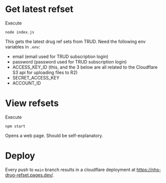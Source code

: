 # Get latest refset

Execute

```
node index.js
```

This gets the latest drug ref sets from TRUD. Need the following env variables in `.env`:

- email (email used for TRUD subscription login)
- password (password used for TRUD subscription login)
- ACCESS_KEY_ID (this, and the 3 below are all related to the Cloudflare S3 api for uploading files to R2)
- SECRET_ACCESS_KEY
- ACCOUNT_ID

# View refsets

Execute

```
npm start
```

Opens a web page. Should be self-explanatory.

# Deploy

Every push to `main` branch results in a cloudflare deployment at https://nhs-drug-refset.pages.dev/.
